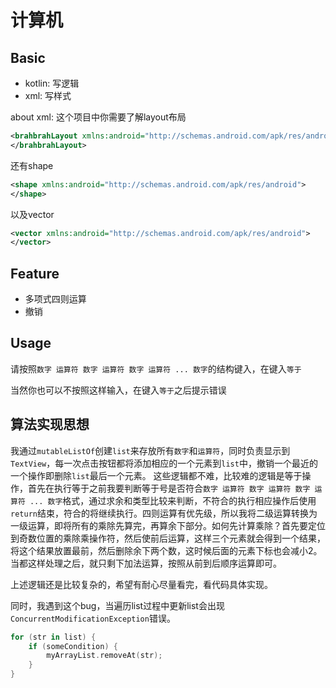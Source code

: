 # 计算机

## Basic

- kotlin: 写逻辑
- xml: 写样式

about xml:
这个项目中你需要了解layout布局
```xml
<brahbrahLayout xmlns:android="http://schemas.android.com/apk/res/android">
</brahbrahLayout>
```
还有shape
```xml
<shape xmlns:android="http://schemas.android.com/apk/res/android">
</shape>
```
以及vector
```xml
<vector xmlns:android="http://schemas.android.com/apk/res/android">
</vector>
```

## Feature

- 多项式四则运算
- 撤销

## Usage

请按照`数字 运算符 数字 运算符 数字 运算符 ... 数字`的结构键入，在键入`等于`

当然你也可以不按照这样输入，在键入`等于`之后提示错误

## 算法实现思想

我通过`mutableListOf`创建`list`来存放所有`数字`和`运算符`，同时负责显示到`TextView`，每一次点击按钮都将添加相应的一个元素到`list`中，撤销一个最近的一个操作即删除`list`最后一个元素。
这些逻辑都不难，比较难的逻辑是等于操作，首先在执行等于之前我要判断等于号是否符合`数字 运算符 数字 运算符 数字 运算符 ... 数字`格式，通过求余和类型比较来判断，不符合的执行相应操作后使用`return`结束，符合的将继续执行。四则运算有优先级，所以我将二级运算转换为一级运算，即将所有的乘除先算完，再算余下部分。如何先计算乘除？首先要定位到奇数位置的乘除乘操作符，然后使前后运算，这样三个元素就会得到一个结果，将这个结果放置最前，然后删除余下两个数，这时候后面的元素下标也会减小2。当都这样处理之后，就只剩下加法运算，按照从前到后顺序运算即可。

上述逻辑还是比较复杂的，希望有耐心尽量看完，看代码具体实现。

同时，我遇到这个bug，当遍历list过程中更新list会出现`ConcurrentModificationException`错误。
```kotlin
for (str in list) {
    if (someCondition) {
        myArrayList.removeAt(str);
    }
}
```

